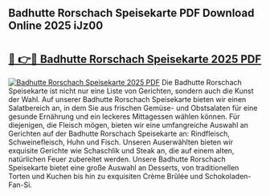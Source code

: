 ## Badhutte Rorschach Speisekarte PDF Download Online 2025 iJz00

# <h2><a href="http://gc7t89b.nevu.top/?p=Badhutte+Rorschach+Speisekarte">🔗 👉🔴 Badhutte Rorschach Speisekarte 2025 PDF</a></h2>

[![Badhutte Rorschach Speisekarte 2025 PDF](https://i.imgur.com/dBaPXMq.png)](http://gc7t89b.nevu.top/?p=Badhutte+Rorschach+Speisekarte)
Die Badhutte Rorschach Speisekarte ist nicht nur eine Liste von Gerichten, sondern auch die Kunst der Wahl. Auf unserer Badhutte Rorschach Speisekarte bieten wir einen Salatbereich an, in dem Sie aus frischen Gemüse- und Obstsalaten für eine gesunde Ernährung und ein leckeres Mittagessen wählen können. Für diejenigen, die Fleisch mögen, bieten wir eine umfangreiche Auswahl an Gerichten auf der Badhutte Rorschach Speisekarte an: Rindfleisch, Schweinefleisch, Huhn und Fisch. Unseren Auserwählten bieten wir exquisite Gerichte wie Schaschlik und Steak an, die auf einem alten, natürlichen Feuer zubereitet werden. Unsere Badhutte Rorschach Speisekarte bietet eine große Auswahl an Desserts, von traditionellen Torten und Kuchen bis hin zu exquisiten Crème Brûlée und Schokoladen-Fan-Si.
